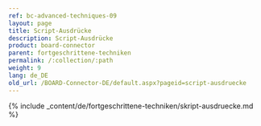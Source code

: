 ```yaml
---
ref: bc-advanced-techniques-09
layout: page
title: Script-Ausdrücke
description: Script-Ausdrücke
product: board-connector
parent: fortgeschrittene-techniken
permalink: /:collection/:path
weight: 9
lang: de_DE
old_url: /BOARD-Connector-DE/default.aspx?pageid=script-ausdruecke
---
```

{% include _content/de/fortgeschrittene-techniken/skript-ausdruecke.md %}
